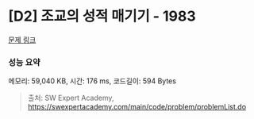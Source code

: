 # [D2] 조교의 성적 매기기 - 1983 

[문제 링크](https://swexpertacademy.com/main/code/problem/problemDetail.do?contestProbId=AV5PwGK6AcIDFAUq) 

### 성능 요약

메모리: 59,040 KB, 시간: 176 ms, 코드길이: 594 Bytes



> 출처: SW Expert Academy, https://swexpertacademy.com/main/code/problem/problemList.do